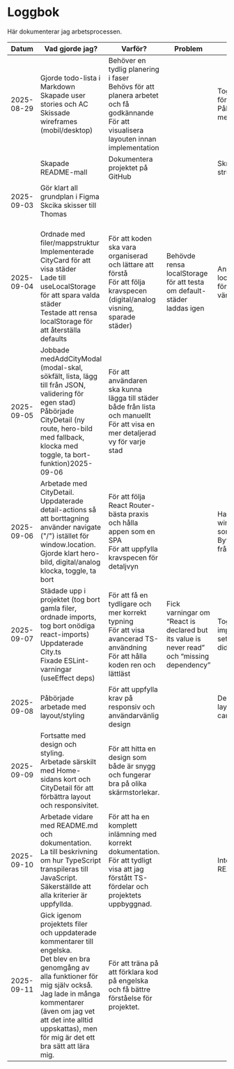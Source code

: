 # Loggbok

Här dokumenterar jag arbetsprocessen.

| Datum      | Vad gjorde jag?                                                                                                                                                                                                                                                                             | Varför?                                                                                                                                                | Problem                                                                                        | Lösning                                                                                            | Nästa steg                                                                    |
| ---------- | ------------------------------------------------------------------------------------------------------------------------------------------------------------------------------------------------------------------------------------------------------------------------------------------- | ------------------------------------------------------------------------------------------------------------------------------------------------------- | ---------------------------------------------------------------------------------------------- | --------------------------------------------------------------------------------------------------- | ------------------------------------------------------------------------------ |
| 2025-08-29 | Gjorde todo-lista i Markdown<br />Skapade user stories och AC<br />Skissade wireframes (mobil/desktop)                                                                                                                                                                                      | Behöver en tydlig planering i faser<br />Behövs för att planera arbetet och få godkännande<br />För att visualisera layouten innan implementation |                                                                                                | Tog hjälp av checklistor för tydlighet<br />Påbörjade en stilguide med färg/typografi          | Göra skisser för mobil & desktop                                             |
|            | Skapade README-mall                                                                                                                                                                                                                                                                         | Dokumentera projektet på GitHub                                                                                                                        |                                                                                                | Skrev mall med krav, struktur och TS-fördelar                                                      |                                                                                |
| 2025-09-03 | Gör klart all grundplan i Figma<br />Skcika skisser till Thomas                                                                                                                                                                                                                            |                                                                                                                                                         |                                                                                                |                                                                                                     |                                                                                |
| 2025-09-04 | <br />Ordnade med filer/mappstruktur<br />Implementerade CityCard för att visa städer<br />Lade till useLocalStorage för att spara valda städer<br />Testade att rensa localStorage för att återställa defaults                                                                      | För att koden ska vara organiserad och lättare att förstå<br />För att följa kravspecen (digital/analog visning, sparade städer)                 | Behövde rensa localStorage för att testa om default-städer laddas igen                      | Använde localStorage.removeItem  för att rensa sparade värden                                    | Fortsätta bygga AddCityModal                                                  |
| 2025-09-05 | Jobbade medAddCityModal (modal-skal, sökfält, lista, lägg till från JSON, validering för egen stad)<br />Påbörjade CityDetail (ny route, hero-bild med fallback, klocka med toggle, ta bort-funktion)2025-09-06                                                                      | För att användaren ska kunna lägga till städer både från lista och manuellt<br />För att visa en mer detaljerad vy för varje stad               |                                                                                                |                                                                                                     | Färdigställa CityDetail och testa flödet end-to-end                         |
| 2025-09-06 | Arbetade med CityDetail. Uppdaterade detail-actions så att borttagning använder navigate ("/") istället för window.location.<br />Gjorde klart hero-bild, digital/analog klocka, toggle, ta bort                                                                                        | För att följa React Router-bästa praxis och hålla appen som en SPA<br />För att uppfylla kravspecen för detaljvyn                                 |                                                                                                | Hade först window.location.href som gav full reload<br />Bytte till useNavigate från React Router | Planera för sluttest<br />Arbeta på layout                                   |
| 2025-09-07 | Städade upp i projektet (tog bort gamla filer, ordnade imports, tog bort onödiga react-imports)<br />Uppdaterade City.ts <br />Fixade ESLint-varningar (useEffect deps)                                                                                                                   | För att få en tydligare och mer korrekt typning<br />För att visa avancerad TS-användning<br />För att hålla koden ren och lättläst             | Fick varningar om “React is declared but its value is never read” och “missing dependency” | Tog bort onödiga imports, lade till setCitiesi deps, använde didMigrate-ref                       | Jobba vidare med styling (responsiv + tema) och README                         |
| 2025-09-08 | Påbörjade arbetade med layout/styling                                                                                                                                                                                                                                                     | För att uppfylla krav på responsiv och användarvänlig design                                                                                        |                                                                                                | Delade upp styling i bas, layout, header, grid, cards, modal, detail                                |                                                                                |
| 2025-09-09 | Fortsatte med design och styling.<br />Arbetade särskilt med Home-sidans kort och CityDetail för att förbättra layout och responsivitet.                                                                                                                                                | För att hitta en design som både är snygg och fungerar bra på olika skärmstorlekar.                                                                |                                                                                                |                                                                                                     | Fortsätta finslipa styling och välja slutligt tema.                          |
| 2025-09-10 | Arbetade vidare med README.md och dokumentation.<br />La till beskrivning om hur TypeScript transpileras till JavaScript.<br />Säkerställde att alla kriterier är uppfyllda.                                                                                                             | För att ha en komplett inlämning med korrekt dokumentation.<br />För att tydligt visa att jag förstått TS-fördelar och projektets uppbyggnad.     |                                                                                                | <br />Integrerade delarna i README.md.                                                              | Göra sluttest av funktionalitet ochsista touchen på design innan inlämning. |
| 2025-09-11 | Gick igenom projektets filer och uppdaterade kommentarer till engelska.<br />Det blev en bra genomgång av alla funktioner för mig själv också.<br />Jag lade in många kommentarer (även om jag vet att det inte alltid uppskattas), men för mig är det ett bra sätt att lära mig. | För att träna på att förklara kod på engelska och få bättre förståelse för projektet.                                                         |                                                                                                |                                                                                                     | Fortsätta med finputs på design och README.                                  |
